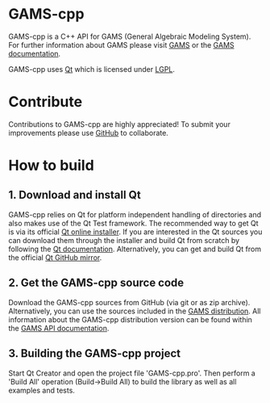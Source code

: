 # GAMS-cpp #

GAMS-cpp is a C++ API for GAMS (General Algebraic Modeling System). For further information about GAMS please visit [GAMS](https://www.gams.com) or the [GAMS documentation](https://www.gams.com/latest/docs/).

GAMS-cpp uses [Qt](https://www.qt.io/) which is licensed under [LGPL](https://www.gnu.org/licenses/lgpl-3.0.en.html). 

# Contribute #

Contributions to GAMS-cpp are highly appreciated! To submit your improvements please use [GitHub](https://github.com/GAMS-dev) to collaborate.

# How to build #

## 1. Download and install Qt ##

GAMS-cpp relies on Qt for platform independent handling of directories and also makes use of the Qt Test framework. The recommended way to get Qt is via its official [Qt online installer](https://www.qt.io/). If you are interested in the Qt sources you can download them through the installer and build Qt from scratch by following the [Qt documentation](https://doc.qt.io/qt-5/build-sources.html). Alternatively, you can get and build Qt from the official [Qt GitHub mirror](https://github.com/qt/qt5).

## 2. Get the GAMS-cpp source code ##

Download the GAMS-cpp sources from GitHub (via git or as zip archive). Alternatively, you can use the sources included in the [GAMS distribution](https://www.gams.com/download/). All information about the GAMS-cpp distribution version can be found within the [GAMS API documentation](https://www.gams.com/latest/docs/apis/index.html).

## 3. Building the GAMS-cpp project ##

Start Qt Creator and open the project file 'GAMS-cpp.pro'. Then perform a 'Build All' operation (Build->Build All) to build the library as well as all examples and tests.
